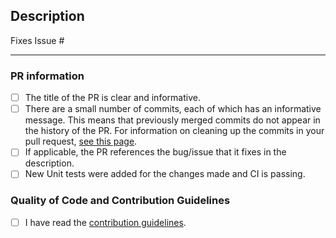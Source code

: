 <!-- DO NOT DELETE THIS TEMPLATE -->

## Description

Fixes Issue # <!-- if any -->
<!--
Please add an informative description that covers that changes made by the pull request. 
This checklist is used to make sure that common issues in a pull request are addressed.
This will expedite the process of getting your pull request merged and avoid extra work on your part to fix issues discovered during the review process.
-->

---

### PR information
- [ ] The title of the PR is clear and informative.
- [ ] There are a small number of commits, each of which has an informative message. This means that previously merged commits do not appear in the history of the PR. For information on cleaning up the commits in your pull request, [see this page](https://github.com/Azure/azure-powershell/blob/master/documentation/development-docs/cleaning-up-commits.md).
- [ ] If applicable, the PR references the bug/issue that it fixes in the description.
- [ ] New Unit tests were added for the changes made and CI is passing.
<!-- - [ ] Except for special cases involving multiple contributors, the PR is started from a fork of the main repository, not a branch. -->

### Quality of Code and Contribution Guidelines
- [ ] I have read the [contribution guidelines](https://github.com/Azure/azure-functions-python-worker/blob/master/.github/CONTRIBUTING.md).